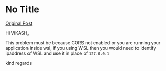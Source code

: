 # No Title

[Original Post](https://discourse.onlinedegree.iitm.ac.in/t/163247/34)

<p>Hi VIKASH,</p>
<p>This problem must be because CORS not enabled or you are running your application inside wsl, if you using WSL then you would need to identify ipaddress of WSL and use it in place of <code>127.0.0.1</code></p>
<p>kind regards</p>